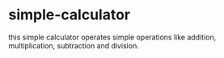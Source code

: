 # simple-calculator
this simple calculator operates simple operations like addition, multiplication, subtraction and division.
